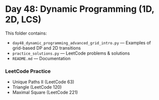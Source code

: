 # Day 48: Dynamic Programming (1D, 2D, LCS)

This folder contains:
- `day48_dynamic_programming_advanced_grid_intro.py` — Examples of grid-based DP and 2D transitions
- `practice_solutions.py` — LeetCode problems & solutions
- `README.md` — Documentation

### LeetCode Practice
- Unique Paths II (LeetCode 63)
- Triangle (LeetCode 120)
- Maximal Square (LeetCode 221)
